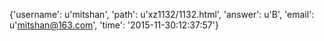 {'username': u'mitshan', 'path': u'xz1132/1132.html', 'answer': u'B', 'email': u'mitshan@163.com', 'time': '2015-11-30:12:37:57'}